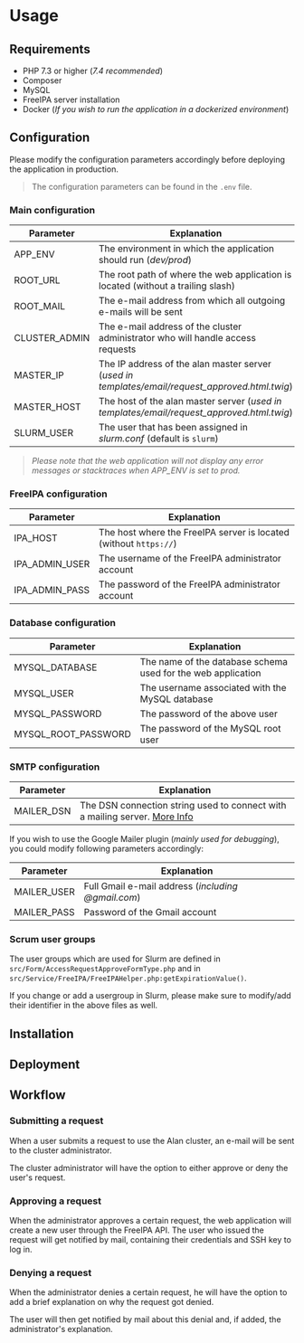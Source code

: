 # Usage

## Requirements

* PHP 7.3 or higher (_7.4 recommended_)
* Composer
* MySQL
* FreeIPA server installation
* Docker (_If you wish to run the application in a dockerized environment_)

## Configuration

Please modify the configuration parameters accordingly before deploying the application in production.

> The configuration parameters can be found in the ```.env``` file.

### Main configuration

| Parameter | Explanation |
|-----------|-------------|
| APP_ENV       | The environment in which the application should run (_dev/prod_)
| ROOT_URL      | The root path of where the web application is located (without a trailing slash)
| ROOT_MAIL     | The e-mail address from which all outgoing e-mails will be sent
| CLUSTER_ADMIN | The e-mail address of the cluster administrator who will handle access requests
| MASTER_IP     | The IP address of the alan master server (_used in templates/email/request_approved.html.twig_)
| MASTER_HOST   | The host of the alan master server (_used in templates/email/request_approved.html.twig_)
| SLURM_USER    | The user that has been assigned in _slurm.conf_ (default is ```slurm```)

> _Please note that the web application will not display any error messages or stacktraces when APP_ENV is set to prod._

### FreeIPA configuration

| Parameter | Explanation |
|-----------|-------------|
| IPA_HOST      | The host where the FreeIPA server is located (without ```https://```)
| IPA_ADMIN_USER| The username of the FreeIPA administrator account
| IPA_ADMIN_PASS| The password of the FreeIPA administrator account

### Database configuration

| Parameter         | Explanation |
|-----------        |-------------|
| MYSQL_DATABASE    | The name of the database schema used for the web application
| MYSQL_USER        | The username associated with the MySQL database
| MYSQL_PASSWORD    | The password of the above user
| MYSQL_ROOT_PASSWORD| The password of the MySQL root user

### SMTP configuration
| Parameter         | Explanation |
|-----------        |-------------|
| MAILER_DSN        | The DSN connection string used to connect with a mailing server. [More Info](https://symfony.com/doc/current/mailer.html#transport-setup)

If you wish to use the Google Mailer plugin (_mainly used for debugging_), you could modify following parameters accordingly:

| Parameter | Explanation |
|-----------|-------------|
| MAILER_USER | Full Gmail e-mail address (_including @gmail.com_)
| MAILER_PASS | Password of the Gmail account

### Scrum user groups

The user groups which are used for Slurm are defined in ```src/Form/AccessRequestApproveFormType.php```
and in ```src/Service/FreeIPA/FreeIPAHelper.php:getExpirationValue()```.

If you change or add a usergroup in Slurm, please make sure to modify/add their identifier in the above files as well.

## Installation

## Deployment

## Workflow

### Submitting a request
When a user submits a request to use the Alan cluster, an e-mail will be sent to the cluster administrator.

The cluster administrator will have the option to either approve or deny the user's request.

### Approving a request
When the administrator approves a certain request, the web application will create a new user through
the FreeIPA API. The user who issued the request will get notified by mail, containing their credentials and SSH key to log in.

### Denying a request
When the administrator denies a certain request, he will have the option to add a brief explanation on
why the request got denied.

The user will then get notified by mail about this denial and, if added, the administrator's explanation.